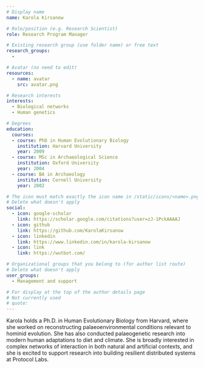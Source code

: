 ```yaml
---
# Display name
name: Karola Kirsanow

# Role/position (e.g. Research Scientist)
role: Research Program Manager

# Existing research group (use folder name) or free text
research_groups:
  -

# Avatar (no need to edit)
resources:
  - name: avatar
    src: avatar.png

# Research interests
interests:
  - Biological networks
  - Human genetics

# Degrees
education:
  courses:
  - course: PhD in Human Evolutionary Biology
    institution: Harvard University
    year: 2009
  - course: MSc in Archaeological Science
    institution: Oxford University
    year: 2004  
  - course: BA in Archaeology
    institution: Cornell University
    year: 2002

# The icon must match exactly the icon name in /static/icons/<name>.png
# Delete what doesn't apply
social:
  - icon: google-scholar
    link: https://scholar.google.com/citations?user=zJ-1PckAAAAJ
  - icon: github
    link: https://github.com/KarolaKirsanow
  - icon: linkedin
    link: https://www.linkedin.com/in/karola-kirsanow
  - icon: link
    link: https://wutbot.com/    

# Organizational groups that you belong to (for author list route)
# Delete what doesn't apply
user_groups:
  - Management and support

# For display at the top of the author details page
# Not currently used
# quote:
---
```


Karola holds a Ph.D. in Human Evolutionary Biology from Harvard, where she worked on reconstructing palaeoenvironmental conditions relevant to hominid evolution. She has also conducted palaeogenetic research into modern human adaptations to diet and climate. She is broadly interested in complex networks of interaction in both natural and artificial contexts, and she is excited to support research into building resilient distributed systems at Protocol Labs.
